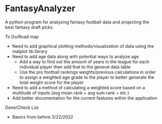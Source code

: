 # FantasyAnalyzer
A python program for analyzing fantasy football data and projecting the best fantasy draft picks.

To Do/Road map
- Need to add graphical plotting methods/visualization of data using the matplot lib library
- Need to add age data along with potential ways to analyze age
    - Add a way to find out the amount of years in the league for each individual player then add that to the general data table
    - Use the pro football rankings weights/previous calculations in order to assign a weighted age grade to the player to better generate the total weight score for the player
- Need to add a method of calculating a weighted score based on a multitude of inputs (avg mean rank + avg sum rank + etc.)
- Add better documentation for the current features within the application

Done/Check List
- Basics from before 3/22/2022
